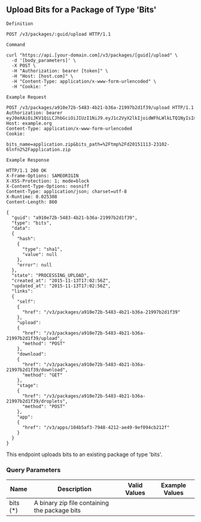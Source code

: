 ## Upload Bits for a Package of Type 'Bits'

```
Definition
```

```http
POST /v3/packages/:guid/upload HTTP/1.1
```

```
Command
```

```shell
curl "https://api.[your-domain.com]/v3/packages/[guid]/upload" \
  -d '[body_parameters]' \
  -X POST \
  -H "Authorization: bearer [token]" \
  -H "Host: [host.com]" \
  -H "Content-Type: application/x-www-form-urlencoded" \
  -H "Cookie: "
```

```
Example Request
```

```http
POST /v3/packages/a910e72b-5483-4b21-b36a-21997b2d1f39/upload HTTP/1.1
Authorization: bearer eyJ0eXAiOiJKV1QiLCJhbGciOiJIUzI1NiJ9.eyJ1c2VyX2lkIjoidWFhLWlkLTQ1NyIsImVtYWlsIjoiZW1haWwtMzI0QHNvbWVkb21haW4uY29tIiwic2NvcGUiOlsiY2xvdWRfY29udHJvbGxlci5yZWFkIiwiY2xvdWRfY29udHJvbGxlci53cml0ZSJdLCJhdWQiOlsiY2xvdWRfY29udHJvbGxlciJdLCJleHAiOjE0NDgwMzg5NzZ9.JFF0J6G3YJTGfWiwzAR6nPJcRdgRqDc4_e44b_Z5QVw
Host: example.org
Content-Type: application/x-www-form-urlencoded
Cookie: 

bits_name=application.zip&bits_path=%2Ftmp%2Fd20151113-23102-6lnfn2%2Fapplication.zip
```

```
Example Response
```

```http
HTTP/1.1 200 OK
X-Frame-Options: SAMEORIGIN
X-XSS-Protection: 1; mode=block
X-Content-Type-Options: nosniff
Content-Type: application/json; charset=utf-8
X-Runtime: 0.025308
Content-Length: 860

{
  "guid": "a910e72b-5483-4b21-b36a-21997b2d1f39",
  "type": "bits",
  "data":
  {
    "hash":
    {
      "type": "sha1",
      "value": null
    },
    "error": null
  },
  "state": "PROCESSING_UPLOAD",
  "created_at": "2015-11-13T17:02:56Z",
  "updated_at": "2015-11-13T17:02:56Z",
  "links":
  {
    "self":
    {
      "href": "/v3/packages/a910e72b-5483-4b21-b36a-21997b2d1f39"
    },
    "upload":
    {
      "href": "/v3/packages/a910e72b-5483-4b21-b36a-21997b2d1f39/upload",
      "method": "POST"
    },
    "download":
    {
      "href": "/v3/packages/a910e72b-5483-4b21-b36a-21997b2d1f39/download",
      "method": "GET"
    },
    "stage":
    {
      "href": "/v3/packages/a910e72b-5483-4b21-b36a-21997b2d1f39/droplets",
      "method": "POST"
    },
    "app":
    {
      "href": "/v3/apps/104b5af3-7948-4212-ae49-9ef094cb212f"
    }
  }
}
```

This endpoint uploads bits to an existing package of type 'bits'.

### Query Parameters

Name | Description | Valid Values | Example Values
--------- | ----------- | --------------| -------------
bits (*) | A binary zip file containing the package bits | |
